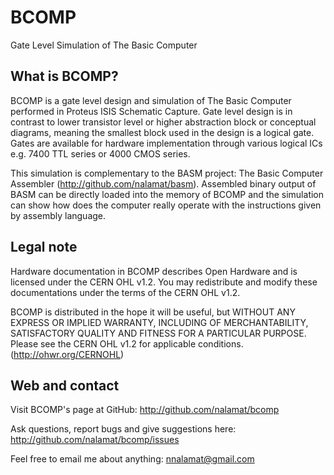 # BCOMP

Gate Level Simulation of The Basic Computer


## What is BCOMP?

BCOMP is a gate level design and simulation of The Basic Computer performed in
Proteus ISIS Schematic Capture. Gate level design is in contrast to lower
transistor level or higher abstraction block or conceptual diagrams, meaning
the smallest block used in the design is a logical gate. Gates are available
for hardware implementation through various logical ICs e.g. 7400 TTL series or
4000 CMOS series.

This simulation is complementary to the BASM project: The Basic Computer
Assembler (http://github.com/nalamat/basm). Assembled binary output of BASM can
be directly loaded into the memory of BCOMP and the simulation can show how
does the computer really operate with the instructions given by assembly
language.


## Legal note

Hardware documentation in BCOMP describes Open Hardware and is licensed under
the CERN OHL v1.2. You may redistribute and modify these documentations under
the terms of the CERN OHL v1.2.

BCOMP is distributed in the hope it will be useful, but WITHOUT ANY EXPRESS
OR IMPLIED WARRANTY, INCLUDING OF MERCHANTABILITY, SATISFACTORY QUALITY AND
FITNESS FOR A PARTICULAR PURPOSE. Please see the CERN OHL v1.2 for applicable
conditions. (http://ohwr.org/CERNOHL)


## Web and contact

Visit BCOMP's page at GitHub:
    http://github.com/nalamat/bcomp

Ask questions, report bugs and give suggestions here:
    http://github.com/nalamat/bcomp/issues

Feel free to email me about anything:
    nnalamat@gmail.com